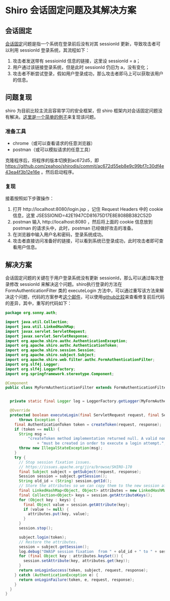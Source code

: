 # Shiro 会话固定问题及其解决方案

## 会话固定

[会话固定](https://www.owasp.org/index.php/Session_fixation)问题是指一个系统在登录前后没有对其 sessionId 更新，导致攻击者可以利用 sessionId 登录系统，其流程如下：

1. 攻击者发送带有 sessioinId 信息的链接，这里设 sessionId = a；
2. 用户通过该链接登录系统，但是此时 sessionId 仍旧为 a，没有变化；
3. 攻击者不断尝试登录，假如用户登录成功，那么攻击者即马上可以获取该用户的信息。

## 问题复现

shiro 为目前比较主流且容易学习的安全框架，但 shiro 框架内对会话固定问题没有解决。[这里是一个简单的例子](https://github.com/zeahoo/shirodis/)来复现该问题。

### 准备工具

- chrome（或可以查看请求的任意浏览器）
- postman（或可以模拟请求的任意工具）

克隆程序后，将程序的版本切换到ac672d5，即 https://github.com/zeahoo/shirodis/commit/ac672d55eb8e9c99bf7c30df4e43ea4f3b12e16e 。然后启动程序。

### 复现

接着按照如下步骤操作：
1. 打开 http://localhost:8080/login.jsp ，记住 Request Headers 中的 cookie 信息，这里
JSESSIONID=42E1947CD81675D17E8E808BB382C52D
2. postman 输入 http://localhost:8080 ，然后将上面的 cookie 信息放到 postman 的请求头中，此时，postman 已经做好攻击的准备。
3. 在浏览器中输入用户名和密码，登录系统成功。
4. 攻击者直接访问准备好的链接，可以看到系统已登录成功，此时攻击者即可查看用户信息。
## 解决方案

会话固定问题的关键在于用户登录系统没有更新 sessionId，那么可以通过每次登录修改 sessionId 来解决这个问题。shiro执行登录的方法在 FormAuthenticationFilter 类的 executeLogin 方法中，可以通过重写该方法来解决这个问题，代码的方案参考[这个邮件](http://mail-archives.apache.org/mod_mbox/shiro-dev/201507.mbox/%3CJIRA.12465307.1274733244000.151603.1436511965601@Atlassian.JIRA%3E)，可以使用[github比较](https://github.com/zeahoo/shirodis/commit/3aec453bab7475ab100325ddcd08560f034c6523)来查看修复前后代码的差异，其中，重写的代码如下：

```java
package org.sonny.auth;

import java.util.Collection;
import java.util.LinkedHashMap;
import javax.servlet.ServletRequest;
import javax.servlet.ServletResponse;
import org.apache.shiro.authc.AuthenticationException;
import org.apache.shiro.authc.AuthenticationToken;
import org.apache.shiro.session.Session;
import org.apache.shiro.subject.Subject;
import org.apache.shiro.web.filter.authc.FormAuthenticationFilter;
import org.slf4j.Logger;
import org.slf4j.LoggerFactory;
import org.springframework.stereotype.Component;

@Component
public class MyFormAuthenticationFilter extends FormAuthenticationFilter {


  private static final Logger log = LoggerFactory.getLogger(MyFormAuthenticationFilter.class);

  @Override
  protected boolean executeLogin(final ServletRequest request, final ServletResponse response)
      throws Exception {
    final AuthenticationToken token = createToken(request, response);
    if (token == null) {
      String msg =
          "createToken method implementation returned null. A valid non-null AuthenticationToken"
              + "must be created in order to execute a login attempt.";
      throw new IllegalStateException(msg);
    }
    try {
      // Stop session fixation issues.
      // https://issues.apache.org/jira/browse/SHIRO-170
      final Subject subject = getSubject(request, response);
      Session session = subject.getSession();
      String old_id = (String) session.getId();
      // Store the attributes so we can copy them to the new session after auth.
      final LinkedHashMap<Object, Object> attributes = new LinkedHashMap<Object, Object>();
      final Collection<Object> keys = session.getAttributeKeys();
      for (Object key : keys) {
        final Object value = session.getAttribute(key);
        if (value != null) {
          attributes.put(key, value);
        }
      }
      session.stop();

      subject.login(token);
      // Restore the attributes.
      session = subject.getSession();
      log.debug("OWASP session fixation  from " + old_id + " to " + session.getId());
      for (final Object key : attributes.keySet()) {
        session.setAttribute(key, attributes.get(key));
      }
      return onLoginSuccess(token, subject, request, response);
    } catch (AuthenticationException e) {
      return onLoginFailure(token, e, request, response);
    }
  }
}

```